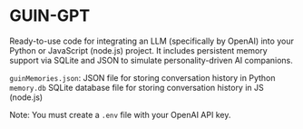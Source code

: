# GUIN-GPT
Ready-to-use code for integrating an LLM (specifically by OpenAI) into your Python or JavaScript (node.js) project. It includes persistent memory support via SQLite and JSON to simulate personality-driven AI companions. 

`guinMemories.json`: JSON file for storing conversation history in Python
`memory.db`	SQLite database file for storing conversation history in JS (node.js)

Note: You must create a `.env` file with your OpenAI API key. 
